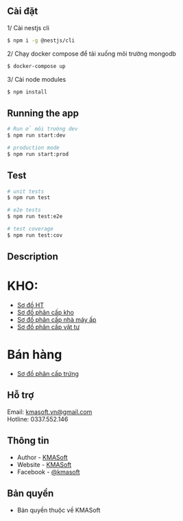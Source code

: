 ##  Cài đặt

1/ Cài nestjs cli
```bash
$ npm i -g @nestjs/cli
```

2/ Chạy docker compose để tải xuống môi trường mongodb
```bash
$ docker-compose up
```
3/ Cài node modules
```bash
$ npm install
```

## Running the app

```bash
# Run ở môi trường dev
$ npm run start:dev

# production mode
$ npm run start:prod
```

## Test

```bash
# unit tests
$ npm run test

# e2e tests
$ npm run test:e2e

# test coverage
$ npm run test:cov
```

## Description

# KHO:
  - [Sơ đồ HT](https://bit.ly/3bndXEa)
  - [Sơ đồ phân cấp kho](https://bit.ly/3v3dDlK)
  - [Sơ đồ phân cấp nhà máy ấp](https://bit.ly/2PIYvtI)
  - [Sơ đồ phân cấp vật tư](https://bit.ly/38gand5)

# Bán hàng

  - [Sơ đồ phân cấp trứng](https://bit.ly/30m3mTs)

## Hỗ trợ

Email: kmasoft.vn@gmail.com  
Hotline: 0337.552.146

## Thông tin 

- Author - [KMASoft](https://kmasoft.vn)
- Website - [KMASoft](https://kmasoft.vn)
- Facebook - [@kmasoft](https://www.facebook.com/kmasoft/)

## Bản quyền
- Bản quyền thuộc về KMASoft
